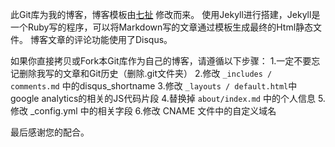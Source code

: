 此Git库为我的博客，博客模板由[七扯](http://blog.sevenCHE.com) 修改而来。
使用Jekyll进行搭建，Jekyll是一个Ruby写的程序，可以将Markdown写的文章通过模板生成最终的Html静态文件。
博客文章的评论功能使用了Disqus。

如果你直接拷贝或Fork本Git库作为自己的博客，请遵循以下步骤：
	1.一定不要忘记删除我写的文章和Git历史（删除.git文件夹）
	2.修改 `_includes / comments.md` 中的disqus_shortname
	3.修改 `_layouts / default.html`中 google analytics的相关的JS代码片段
	4.替换掉 `about/index.md` 中的个人信息
	5.修改 _config.yml 中的相关字段
	6.修改 CNAME 文件中的自定义域名

最后感谢您的配合。

